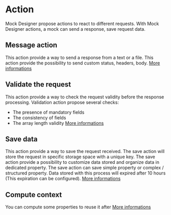 # Action
Mock Designer propose actions to react to different requests. 
With Mock Designer actions, a mock can send a response, save request data.

## Message action
This action provide a way to send a response from a text or a file.
This action provide the possibility to send custom status, headers, body.
[More informations](https://github.com/kevinramage/mockDesigner/blob/master/doc/message.md)

## Validate the request
This action provide a way to check the request validity before the response processing.
Validation action propose several checks:
* The presence of mandatory fields
* The consistency of fields
* The array length validity
[More informations]()

## Save data
This action provide a way to save the request received.
The save action will store the request in specific storage space with a unique key. 
The save action provide a possibility to customize data stored and organize data in dedicated property. The save action can save simple property or complex / structured property.
Data stored with this process will expired after 10 hours (This expiration can be configured).
[More informations](https://github.com/kevinramage/mockDesigner/blob/master/doc/storage.md)

## Compute context
You can compute some properties to reuse it after
[More informations]()